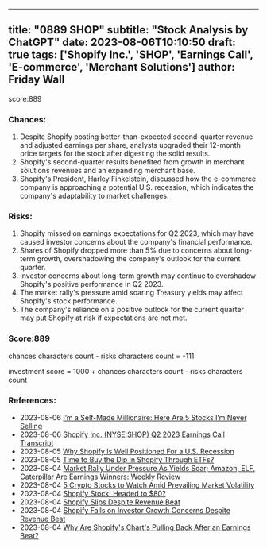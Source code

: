 
---
title: "0889 SHOP"
subtitle: "Stock Analysis by ChatGPT"
date: 2023-08-06T10:10:50
draft: true
tags: ['Shopify Inc.', 'SHOP', 'Earnings Call', 'E-commerce', 'Merchant Solutions']
author: Friday Wall
---

score:889
### Chances:
1. Despite Shopify posting better-than-expected second-quarter revenue and adjusted earnings per share, analysts upgraded their 12-month price targets for the stock after digesting the solid results.
2. Shopify's second-quarter results benefited from growth in merchant solutions revenues and an expanding merchant base.
3. Shopify's President, Harley Finkelstein, discussed how the e-commerce company is approaching a potential U.S. recession, which indicates the company's adaptability to market challenges.
### Risks:
1. Shopify missed on earnings expectations for Q2 2023, which may have caused investor concerns about the company's financial performance.
2. Shares of Shopify dropped more than 5% due to concerns about long-term growth, overshadowing the company's outlook for the current quarter.
3. Investor concerns about long-term growth may continue to overshadow Shopify's positive performance in Q2 2023.
4. The market rally's pressure amid soaring Treasury yields may affect Shopify's stock performance.
5. The company's reliance on a positive outlook for the current quarter may put Shopify at risk if expectations are not met.
### Score:889
chances characters count - risks characters count = -111

investment score = 1000 + chances characters count - risks characters count
### References:
- 2023-08-06 [I’m a Self-Made Millionaire: Here Are 5 Stocks I’m Never Selling](https://finance.yahoo.com/news/m-self-made-millionaire-5-110020385.html?.tsrc=rss)
- 2023-08-06 [Shopify Inc. (NYSE:SHOP) Q2 2023 Earnings Call Transcript](https://finance.yahoo.com/news/shopify-inc-nyse-shop-q2-185343169.html?.tsrc=rss)
- 2023-08-05 [Why Shopify Is Well Positioned For a U.S. Recession](https://finance.yahoo.com/m/c29edce1-b949-3686-9d65-7555286a05cf/why-shopify-is-well.html?.tsrc=rss)
- 2023-08-05 [Time to Buy the Dip in Shopify Through ETFs?](https://finance.yahoo.com/news/time-buy-dip-shopify-etfs-180500289.html?.tsrc=rss)
- 2023-08-04 [Market Rally Under Pressure As Yields Soar; Amazon, ELF, Caterpillar Are Earnings Winners: Weekly Review](https://finance.yahoo.com/m/afbdaf6a-0351-3dc2-a760-304d7ad5fee1/market-rally-under-pressure.html?.tsrc=rss)
- 2023-08-04 [5 Crypto Stocks to Watch Amid Prevailing Market Volatility](https://finance.yahoo.com/news/5-crypto-stocks-watch-amid-125000374.html?.tsrc=rss)
- 2023-08-04 [Shopify Stock: Headed to $80?](https://finance.yahoo.com/m/459f2508-5a76-3e61-ae63-1afb45072c4c/shopify-stock%3A-headed-to-%2480%3F.html?.tsrc=rss)
- 2023-08-04 [Shopify Slips Despite Revenue Beat](https://finance.yahoo.com/m/086141b3-2321-3886-9236-3ed22ae6b491/shopify-slips-despite-revenue.html?.tsrc=rss)
- 2023-08-04 [Shopify Falls on Investor Growth Concerns Despite Revenue Beat](https://finance.yahoo.com/news/shopify-falls-investor-growth-concerns-185640737.html?.tsrc=rss)
- 2023-08-04 [Why Are Shopify's Chart's Pulling Back After an Earnings Beat?](https://finance.yahoo.com/m/4b3ec6f1-811f-38c4-80ab-6aac5eae2a0f/why-are-shopify%27s-chart%27s.html?.tsrc=rss)


                